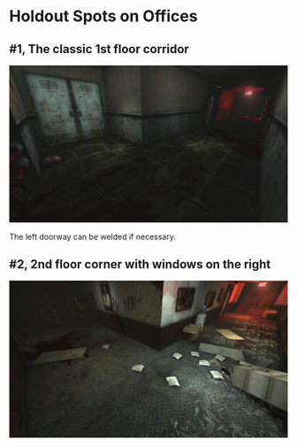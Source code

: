 # Holdout Spots on Offices

## #1, The classic 1st floor corridor

![Overview](img/KF-Offices/01_solo-spot.jpg "")

The left doorway can be welded if necessary.

## #2, 2nd floor corner with windows on the right

![Overview](img/KF-Offices/02_2nd-floor-corner.jpg "")
